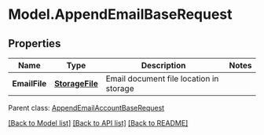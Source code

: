 # Model.AppendEmailBaseRequest

## Properties
Name | Type | Description | Notes
------------ | ------------- | ------------- | -------------
**EmailFile** | [**StorageFile**](StorageFile.md) | Email document file location in storage | 

 Parent class: [AppendEmailAccountBaseRequest](AppendEmailAccountBaseRequest.md)

[[Back to Model list]](README.md#documentation-for-models) [[Back to API list]](README.md#documentation-for-api-endpoints) [[Back to README]](README.md)


